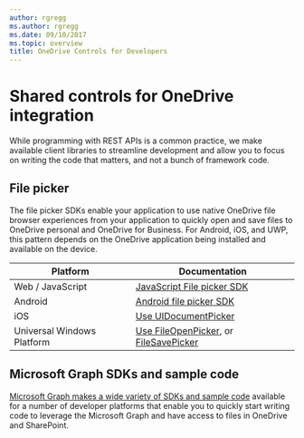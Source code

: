 ```yaml
---
author: rgregg
ms.author: rgregg
ms.date: 09/10/2017
ms.topic: overview
title: OneDrive Controls for Developers
---
```

# Shared controls for OneDrive integration

While programming with REST APIs is a common practice, we make available client libraries to streamline development and allow you to focus on writing the code that matters, and not a bunch of framework code.

## File picker

The file picker SDKs enable your application to use native OneDrive file browser experiences from your application to quickly open and save files to OneDrive personal and OneDrive for Business.
For Android, iOS, and UWP, this pattern depends on the OneDrive application being installed and available on the device.

| Platform                   | Documentation                                                            |
| -------------------------- | ------------------------------------------------------------------------ |
| Web / JavaScript           | [JavaScript File picker SDK][web-picker]                                 |
| Android                    | [Android file picker SDK][android-picker]                                |
| iOS                        | [Use UIDocumentPicker][ios-picker]                                       |
| Universal Windows Platform | [Use FileOpenPicker][windows-picker], or [FileSavePicker][windows-saver] |


[android-picker]: file-picker/android/index.md
[ios-picker]: https://developer.apple.com/library/ios/documentation/FileManagement/Conceptual/DocumentPickerProgrammingGuide/AccessingDocuments/AccessingDocuments.html
[web-picker]: file-picker/js-v72/index.md
[windows-picker]: https://msdn.microsoft.com/library/windows/apps/br207847
[windows-saver]: https://msdn.microsoft.com/en-us/library/windows/apps/windows.storage.pickers.filesavepicker.aspx

## Microsoft Graph SDKs and sample code

[Microsoft Graph makes a wide variety of SDKs and sample code](https://graph.microsoft.io/en-us/code-samples-and-sdks) available for a number of developer platforms that enable you to quickly start writing code to leverage the Microsoft Graph and have access to files in OneDrive and SharePoint.



<!-- {
  "type": "#page.annotation",
  "description": "SDKs to make integrating with OneDrive easy.",
  "keywords": "sdk,windows,ios,android,js,javascript,C#,c-sharp,java,objective-c,python",
  "section": "sdks",
  "tocPath": "OneDrive SDKs",
  "tocBookmarks": {
    "OneDrive SDKs/Client libraries": "#microsoft-graph-sdks-and-sample-code",
    "OneDrive SDKs/File pickers": "#file-picker-sdks"
  }
} -->
